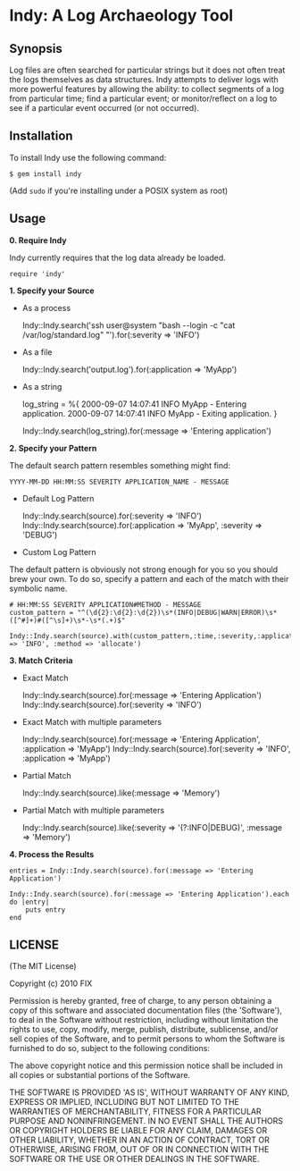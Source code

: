 Indy: A Log Archaeology Tool
====================================

Synopsis
--------

Log files are often searched for particular strings but it does not often treat the logs themselves as data structures.  Indy attempts to deliver logs with more powerful features by allowing the ability: to collect segments of a log from particular time; find a particular event; or monitor/reflect on a log to see if a particular event occurred (or not occurred).

Installation
------------

To install Indy use the following command:

    $ gem install indy
    
(Add `sudo` if you're installing under a POSIX system as root)

Usage
-----

**0. Require Indy**

Indy currently requires that the log data already be loaded. 

    require 'indy'

**1. Specify your Source**

* As a process

    Indy::Indy.search('ssh user@system "bash --login -c \"cat /var/log/standard.log\" "').for(:severity => 'INFO')

* As a file

    Indy::Indy.search('output.log').for(:application => 'MyApp')

* As a string

    log_string = %{
        2000-09-07 14:07:41 INFO  MyApp - Entering application.
        2000-09-07 14:07:41 INFO  MyApp - Exiting application. }

    Indy::Indy.search(log_string).for(:message => 'Entering application')

**2. Specify your Pattern**

The default search pattern resembles something might find:

    YYYY-MM-DD HH:MM:SS SEVERITY APPLICATION_NAME - MESSAGE

* Default Log Pattern
  
   Indy::Indy.search(source).for(:severity => 'INFO')
   Indy::Indy.search(source).for(:application => 'MyApp', :severity => 'DEBUG')

* Custom Log Pattern

The default pattern is obviously not strong enough for you so you should brew your own.
To do so, specify a pattern and each of the match with their symbolic name.

    # HH:MM:SS SEVERITY APPLICATION#METHOD - MESSAGE
    custom_pattern = "^(\d{2}:\d{2}:\d{2})\s*(INFO|DEBUG|WARN|ERROR)\s*([^#]+)#([^\s]+)\s*-\s*(.+)$"

    Indy::Indy.search(source).with(custom_pattern,:time,:severity,:application,:method,:message).for(:severity => 'INFO', :method => 'allocate')

**3. Match Criteria**

* Exact Match

    Indy::Indy.search(source).for(:message => 'Entering Application')
    Indy::Indy.search(source).for(:severity => 'INFO')

* Exact Match with multiple parameters

    Indy::Indy.search(source).for(:message => 'Entering Application', :application => 'MyApp')
    Indy::Indy.search(source).for(:severity => 'INFO', :application => 'MyApp')

* Partial Match

    Indy::Indy.search(source).like(:message => 'Memory')

* Partial Match with multiple parameters

    Indy::Indy.search(source).like(:severity => '(?:INFO|DEBUG)', :message => 'Memory')

**4. Process the Results**

    entries = Indy::Indy.search(source).for(:message => 'Entering Application')

    Indy::Indy.search(source).for(:message => 'Entering Application').each do |entry|
        puts entry
    end

LICENSE
-------

(The MIT License)

Copyright (c) 2010 FIX

Permission is hereby granted, free of charge, to any person obtaining
a copy of this software and associated documentation files (the
'Software'), to deal in the Software without restriction, including
without limitation the rights to use, copy, modify, merge, publish,
distribute, sublicense, and/or sell copies of the Software, and to
permit persons to whom the Software is furnished to do so, subject to
the following conditions:

The above copyright notice and this permission notice shall be
included in all copies or substantial portions of the Software.

THE SOFTWARE IS PROVIDED 'AS IS', WITHOUT WARRANTY OF ANY KIND,
EXPRESS OR IMPLIED, INCLUDING BUT NOT LIMITED TO THE WARRANTIES OF
MERCHANTABILITY, FITNESS FOR A PARTICULAR PURPOSE AND NONINFRINGEMENT.
IN NO EVENT SHALL THE AUTHORS OR COPYRIGHT HOLDERS BE LIABLE FOR ANY
CLAIM, DAMAGES OR OTHER LIABILITY, WHETHER IN AN ACTION OF CONTRACT,
TORT OR OTHERWISE, ARISING FROM, OUT OF OR IN CONNECTION WITH THE
SOFTWARE OR THE USE OR OTHER DEALINGS IN THE SOFTWARE.